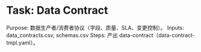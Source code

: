 # Task: Data Contract

Purpose: 数据生产者/消费者协议（字段、质量、SLA、变更控制）。
Inputs: data_contracts.csv, schemas.csv
Steps: 产出 data-contract（data-contract-tmpl.yaml）。
